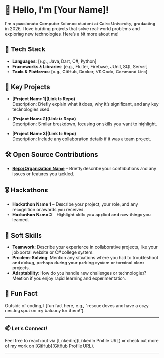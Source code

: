 # 👋 Hello, I'm [Your Name]!

I'm a passionate Computer Science student at Cairo University, graduating in 2026. I love building projects that solve real-world problems and exploring new technologies. Here’s a bit more about me!

## 🚀 Tech Stack
- **Languages**: [e.g., Java, Dart, C#, Python]
- **Frameworks & Libraries**: [e.g., Flutter, Firebase, JUnit, SQL Server]
- **Tools & Platforms**: [e.g., GitHub, Docker, VS Code, Command Line]

## 🌟 Key Projects
- **[Project Name 1](Link to Repo)**  
  Description: Briefly explain what it does, why it’s significant, and any key technologies used.
  
- **[Project Name 2](Link to Repo)**  
  Description: Similar breakdown, focusing on skills you want to highlight.

- **[Project Name 3](Link to Repo)**  
  Description: Include any collaboration details if it was a team project.

## 🛠 Open Source Contributions
- **[Repo/Organization Name](Link)** – Briefly describe your contributions and any issues or features you tackled.

## 🎖 Hackathons
- **Hackathon Name 1** – Describe your project, your role, and any recognition or awards you received.
- **Hackathon Name 2** – Highlight skills you applied and new things you learned.

## 🌱 Soft Skills
- **Teamwork**: Describe your experience in collaborative projects, like your job portal website or C# college system.
- **Problem-Solving**: Mention any situations where you had to troubleshoot and debug, perhaps during your parking system or terminal clone projects.
- **Adaptability**: How do you handle new challenges or technologies? Mention if you enjoy rapid learning and experimentation.

## 🎉 Fun Fact
Outside of coding, I [fun fact here, e.g., “rescue doves and have a cozy nesting spot on my balcony for them!”].

---

### 📫 Let's Connect!
Feel free to reach out via [LinkedIn](LinkedIn Profile URL) or check out more of my work on [GitHub](GitHub Profile URL).

---


